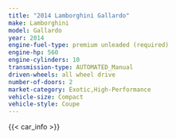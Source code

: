 ```yaml
---
title: "2014 Lamborghini Gallardo"
make: Lamborghini
model: Gallardo
year: 2014
engine-fuel-type: premium unleaded (required)
engine-hp: 560
engine-cylinders: 10
transmission-type: AUTOMATED_Manual
driven-wheels: all wheel drive
number-of-doors: 2
market-category: Exotic,High-Performance
vehicle-size: Compact
vehicle-style: Coupe
---
```


{{< car_info >}}
